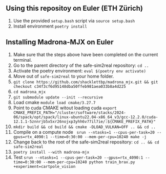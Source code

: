 ## Using this repositoy on Euler (ETH Zürich)
1. Use the provided `setup.bash` script via `source setup.bash`
2. Install environment `poetry install`


## Installing Madrona-MJX on Euler
1. Make sure that the steps above have been completed on the current terminal.
2. Go to the parent directory of the safe-sim2real repository: `cd ..`
3. Activate the poetry environment: `eval $(poetry env activate)`
4. Move out of `safe-sim2real` to your home folder.
5. `git clone https://github.com/shacklettbp/madrona_mjx.git && git checkout c34f3cf6d95148dba50ffeb981aea033b8a4d225`
6. `cd madrona_mjx`
7. `git submodule update --init --recursive`
8. Load cmake `module load cmake/3.27.7`
9. Point to cuda CMAKE witout loading cuda `export CMAKE_PREFIX_PATH="/cluster/software/stacks/2024-06/spack/opt/spack/linux-ubuntu22.04-x86_64_v3/gcc-12.2.0/cuda-12.1.1-5znnrjb5x5xr26nojxp3yhh6v77il7ie/:${CMAKE_PREFIX_PATH}"`
10. `mkdir build && cd build && cmake -DLOAD_VULKAN=OFF .. && cd ..`
11. Compile on a compute node ` srun --ntasks=1 --cpus-per-task=20 --gpus=rtx_4090:1 --time=0:30:00 --mem-per-cpu=10240 make -j`
12. Change back to the root of the safe-sim2real repository: `cd .. && cd safe-sim2real`
13. `poetry install --with madrona-mjx`
14. Test `srun --ntasks=1 --cpus-per-task=20 --gpus=rtx_4090:1 --time=0:30:00 --mem-per-cpu=10240 python train_brax.py +experiment=cartpole_vision`
